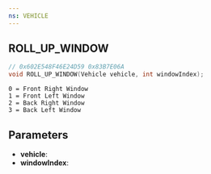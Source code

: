 ```yaml
---
ns: VEHICLE
---
```

## ROLL_UP_WINDOW

```c
// 0x602E548F46E24D59 0x83B7E06A
void ROLL_UP_WINDOW(Vehicle vehicle, int windowIndex);
```

```
0 = Front Right Window  
1 = Front Left Window  
2 = Back Right Window  
3 = Back Left Window  
```

## Parameters
* **vehicle**: 
* **windowIndex**: 

